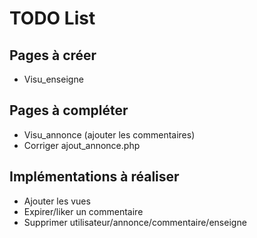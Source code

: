 # TODO List
## Pages à créer
- Visu_enseigne

## Pages à compléter
- Visu_annonce (ajouter les commentaires)
- Corriger ajout_annonce.php

## Implémentations à réaliser
- Ajouter les vues
- Expirer/liker un commentaire
- Supprimer utilisateur/annonce/commentaire/enseigne
